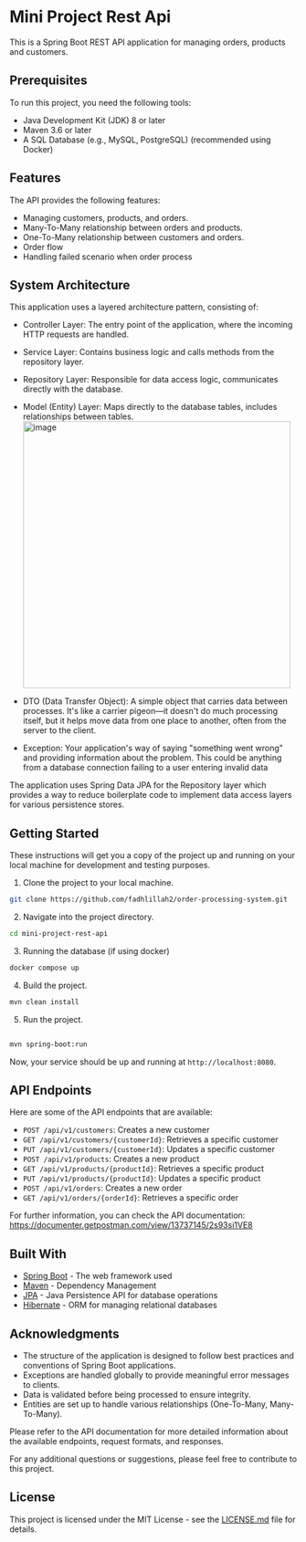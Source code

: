 # Mini Project Rest Api

This is a Spring Boot REST API application for managing orders, products and customers.

## Prerequisites

To run this project, you need the following tools:

- Java Development Kit (JDK) 8 or later
- Maven 3.6 or later
- A SQL Database (e.g., MySQL, PostgreSQL) (recommended using Docker)

## Features

The API provides the following features:

- Managing customers, products, and orders.
- Many-To-Many relationship between orders and products.
- One-To-Many relationship between customers and orders.
- Order flow
- Handling failed scenario when order process

## System Architecture
This application uses a layered architecture pattern, consisting of:

- Controller Layer: The entry point of the application, where the incoming HTTP requests are handled.
- Service Layer: Contains business logic and calls methods from the repository layer.
- Repository Layer: Responsible for data access logic, communicates directly with the database.
- Model (Entity) Layer: Maps directly to the database tables, includes relationships between tables.
    <img width="468" alt="image" src="https://github.com/fadhlillah2/order-processing-system/assets/73236007/d2b099b3-5c11-40e8-b456-e1d2e2ae85bb">

- DTO (Data Transfer Object): A simple object that carries data between processes. It's like a carrier pigeon—it doesn't do much processing itself, but it helps move data from one place to another, often from the server to the client.
- Exception: Your application's way of saying "something went wrong" and providing information about the problem. This could be anything from a database connection failing to a user entering invalid data

The application uses Spring Data JPA for the Repository layer which provides a way to reduce boilerplate code to implement data access layers for various persistence stores.

## Getting Started

These instructions will get you a copy of the project up and running on your local machine for development and testing purposes.

1. Clone the project to your local machine.

```bash
git clone https://github.com/fadhlillah2/order-processing-system.git
```

2. Navigate into the project directory.

```bash
cd mini-project-rest-api
```

3. Running the database (if using docker)

```bash
docker compose up
```

4. Build the project.

```bash
mvn clean install
```

5. Run the project.

```bash

mvn spring-boot:run
```

Now, your service should be up and running at `http://localhost:8080`.

## API Endpoints

Here are some of the API endpoints that are available:

- `POST /api/v1/customers`: Creates a new customer
- `GET /api/v1/customers/{customerId}`: Retrieves a specific customer
- `PUT /api/v1/customers/{customerId}`: Updates a specific customer
- `POST /api/v1/products`: Creates a new product
- `GET /api/v1/products/{productId}`: Retrieves a specific product
- `PUT /api/v1/products/{productId}`: Updates a specific product
- `POST /api/v1/orders`: Creates a new order
- `GET /api/v1/orders/{orderId}`: Retrieves a specific order

For further information, you can check the API documentation: https://documenter.getpostman.com/view/13737145/2s93si1VE8


## Built With

- [Spring Boot](https://spring.io/projects/spring-boot) - The web framework used
- [Maven](https://maven.apache.org/) - Dependency Management
- [JPA](https://spring.io/projects/spring-data-jpa) - Java Persistence API for database operations
- [Hibernate](https://hibernate.org/) - ORM for managing relational databases

## Acknowledgments

- The structure of the application is designed to follow best practices and conventions of Spring Boot applications.
- Exceptions are handled globally to provide meaningful error messages to clients.
- Data is validated before being processed to ensure integrity.
- Entities are set up to handle various relationships (One-To-Many, Many-To-Many).

Please refer to the API documentation for more detailed information about the available endpoints, request formats, and responses.

For any additional questions or suggestions, please feel free to contribute to this project.

## License

This project is licensed under the MIT License - see the [LICENSE.md](LICENSE.md) file for details.
